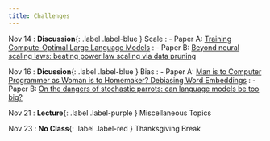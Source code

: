 ```yaml
---
title: Challenges
---
```


Nov 14
: **Discussion**{: .label .label-blue } Scale 
: - Paper A: [Training Compute-Optimal Large Language Models](https://arxiv.org/abs/2203.15556)
: - Paper B: [Beyond neural scaling laws: beating power law scaling via data pruning](https://arxiv.org/abs/2206.14486)


Nov 16
: **Dicussion**{: .label .label-blue } Bias
: - Paper A: [Man is to Computer Programmer as Woman is to Homemaker? Debiasing Word Embeddings](https://arxiv.org/pdf/1607.06520.pdf)
: - Paper B: [On the dangers of stochastic parrots: can language models be too big?](https://dl.acm.org/doi/pdf/10.1145/3442188.3445922)

Nov 21
: **Lecture**{: .label .label-purple } Miscellaneous Topics

Nov 23
: **No Class**{: .label .label-red } Thanksgiving Break
